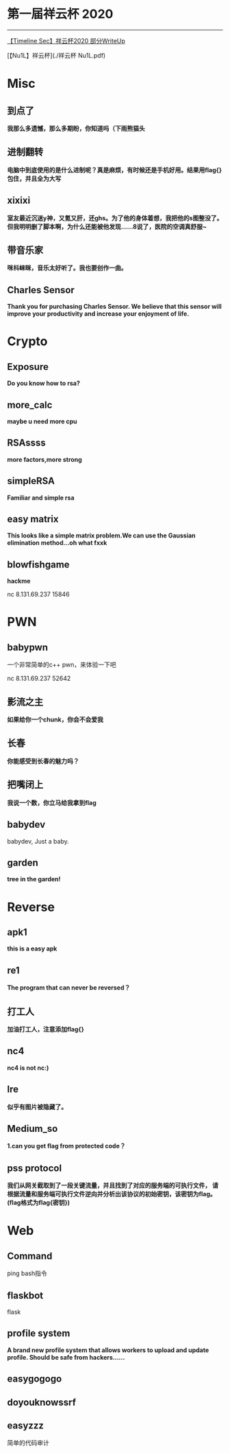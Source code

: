 # 第一届祥云杯 2020

---

[【Timeline Sec】祥云杯2020 部分WriteUp](https://mp.weixin.qq.com/s/0b9nQRxkbu7mDPji_Y8Ghw)

[【Nu1L】祥云杯](./祥云杯 Nu1L.pdf)

# Misc

## 到点了

**我那么多遗憾，那么多期盼，你知道吗（下雨熊猫头**

## 进制翻转

**电脑中到底使用的是什么进制呢？真是麻烦，有时候还是手机好用。结果用flag{}包住，并且全为大写**

## xixixi

**室友最近沉迷y神，又氪又肝，还ghs。为了他的身体着想，我把他的s图整没了。但我明明删了脚本啊，为什么还能被他发现......8说了，医院的空调真舒服~**

## 带音乐家

**咪枓崃眯，音乐太好听了。我也要创作一曲。**

## Charles Sensor

**Thank you for purchasing Charles Sensor. We believe that this sensor will improve your productivity and increase your enjoyment of life.**

# Crypto

## Exposure

**Do you know how to rsa?**

## more_calc

**maybe u need more cpu**

## RSAssss

**more factors,more strong**

## simpleRSA

**Familiar and simple rsa**

## easy matrix

**This looks like a simple matrix problem.We can use the Gaussian elimination method...oh what fxxk**

## blowfishgame

**hackme**

nc 8.131.69.237 15846



# PWN

## babypwn

一个非常简单的c++ pwn，来体验一下吧

nc 8.131.69.237 52642

## 影流之主

**如果给你一个chunk，你会不会爱我**

## 长春

**你能感受到长春的魅力吗？**

## 把嘴闭上

**我说一个数，你立马给我拿到flag**

## babydev

babydev, Just a baby.

## garden

**tree in the garden!**



# Reverse

## apk1

**this is a easy apk**

## re1

**The program that can never be reversed？**

## 打工人

**加油打工人，注意添加flag{}**

## nc4

**nc4 is not nc:)**

## lre

**似乎有图片被隐藏了。**

## Medium_so

**1.can you get flag from protected code？**

## pss  protocol

**我们从网关截取到了一段关键流量，并且找到了对应的服务端的可执行文件， 请根据流量和服务端可执行文件逆向并分析出该协议的初始密钥，该密钥为flag。 (flag格式为flag{密钥})**



# Web

## Command

ping bash指令

## flaskbot

flask

## profile system

**A brand new profile system that allows workers to upload and update profile. Should be safe from hackers......**

## easygogogo

## doyouknowssrf

## easyzzz

简单的代码审计 